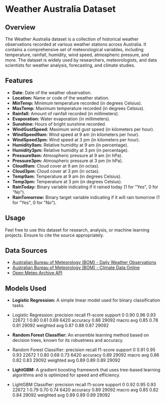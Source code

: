 
# Weather Australia Dataset

## Overview
The Weather Australia dataset is a collection of historical weather observations recorded at various weather stations across Australia. It contains a comprehensive set of meteorological variables, including temperature, rainfall, humidity, wind speed, atmospheric pressure, and more. The dataset is widely used by researchers, meteorologists, and data scientists for weather analysis, forecasting, and climate studies.

## Features
- **Date:** Date of the weather observation.
- **Location:** Name or code of the weather station.
- **MinTemp:** Minimum temperature recorded (in degrees Celsius).
- **MaxTemp:** Maximum temperature recorded (in degrees Celsius).
- **Rainfall:** Amount of rainfall recorded (in millimeters).
- **Evaporation:** Water evaporation (in millimeters).
- **Sunshine:** Hours of bright sunshine recorded.
- **WindGustSpeed:** Maximum wind gust speed (in kilometers per hour).
- **WindSpeed9am:** Wind speed at 9 am (in kilometers per hour).
- **WindSpeed3pm:** Wind speed at 3 pm (in kilometers per hour).
- **Humidity9am:** Relative humidity at 9 am (in percentage).
- **Humidity3pm:** Relative humidity at 3 pm (in percentage).
- **Pressure9am:** Atmospheric pressure at 9 am (in hPa).
- **Pressure3pm:** Atmospheric pressure at 3 pm (in hPa).
- **Cloud9am:** Cloud cover at 9 am (in octas).
- **Cloud3pm:** Cloud cover at 3 pm (in octas).
- **Temp9am:** Temperature at 9 am (in degrees Celsius).
- **Temp3pm:** Temperature at 3 pm (in degrees Celsius).
- **RainToday:** Binary variable indicating if it rained today (1 for "Yes", 0 for "No").
- **RainTomorrow:** Binary target variable indicating if it will rain tomorrow (1 for "Yes", 0 for "No").


## Usage
Feel free to use this dataset for research, analysis, or machine learning projects. Ensure to cite the source appropriately.

## Data Sources
- [Australian Bureau of Meteorology (BOM) - Daily Weather Observations](http://www.bom.gov.au/climate/dwo/)
- [Australian Bureau of Meteorology (BOM) - Climate Data Online](http://www.bom.gov.au/climate/data)
- [Open Meteo Archive API](https://archive-api.open-meteo.com/v1/archive)

## Models Used
- **Logistic Regression:** A simple linear model used for binary classification tasks.
- Logistic Regression:
              precision    recall  f1-score   support
           0       0.90      0.96      0.93     22672
           1       0.80      0.61      0.69      6420
    accuracy                           0.88     29092
   macro avg       0.85      0.78      0.81     29092
weighted avg       0.87      0.88      0.87     29092

- **Random Forest Classifier:** An ensemble learning method based on decision trees, known for its robustness and accuracy.
- Random Forest Classifier:
              precision    recall  f1-score   support
           0       0.91      0.95      0.93     22672
           1       0.80      0.68      0.73      6420
    accuracy                           0.89     29092
   macro avg       0.86      0.82      0.83     29092
weighted avg       0.89      0.89      0.89     29092

- **LightGBM:** A gradient boosting framework that uses tree-based learning algorithms and is optimized for speed and efficiency.
- LightGBM Classifier:
              precision    recall  f1-score   support
           0       0.92      0.95      0.93     22672
           1       0.79      0.70      0.74      6420
    accuracy                           0.89     29092
   macro avg       0.85      0.82      0.84     29092
weighted avg       0.89      0.89      0.89     29092

